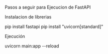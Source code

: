 Pasos a seguir para Ejecucion de FastAPI

Instalacion de librerias

pip install fastapi
pip install "uvicorn[standard]"

Ejecución

uvicorn main:app --reload
